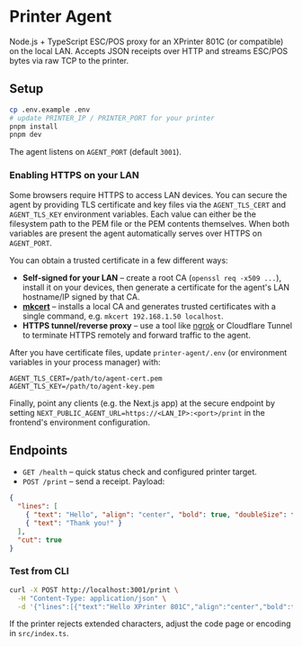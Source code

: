 # Printer Agent

Node.js + TypeScript ESC/POS proxy for an XPrinter 801C (or compatible) on the local LAN. Accepts JSON receipts over HTTP and streams ESC/POS bytes via raw TCP to the printer.

## Setup

```bash
cp .env.example .env
# update PRINTER_IP / PRINTER_PORT for your printer
pnpm install
pnpm dev
```

The agent listens on `AGENT_PORT` (default `3001`).

### Enabling HTTPS on your LAN

Some browsers require HTTPS to access LAN devices. You can secure the agent by
providing TLS certificate and key files via the `AGENT_TLS_CERT` and
`AGENT_TLS_KEY` environment variables. Each value can either be the filesystem
path to the PEM file or the PEM contents themselves. When both variables are
present the agent automatically serves over HTTPS on `AGENT_PORT`.

You can obtain a trusted certificate in a few different ways:

- **Self-signed for your LAN** – create a root CA (`openssl req -x509 ...`),
  install it on your devices, then generate a certificate for the agent's LAN
  hostname/IP signed by that CA.
- **[mkcert](https://github.com/FiloSottile/mkcert)** – installs a local CA and
  generates trusted certificates with a single command,
  e.g. `mkcert 192.168.1.50 localhost`.
- **HTTPS tunnel/reverse proxy** – use a tool like
  [ngrok](https://ngrok.com/) or Cloudflare Tunnel to terminate HTTPS remotely
  and forward traffic to the agent.

After you have certificate files, update `printer-agent/.env` (or environment
variables in your process manager) with:

```
AGENT_TLS_CERT=/path/to/agent-cert.pem
AGENT_TLS_KEY=/path/to/agent-key.pem
```

Finally, point any clients (e.g. the Next.js app) at the secure endpoint by
setting `NEXT_PUBLIC_AGENT_URL=https://<LAN_IP>:<port>/print` in the frontend's
environment configuration.

## Endpoints

- `GET /health` – quick status check and configured printer target.
- `POST /print` – send a receipt. Payload:

```json
{
  "lines": [
    { "text": "Hello", "align": "center", "bold": true, "doubleSize": true },
    { "text": "Thank you!" }
  ],
  "cut": true
}
```

### Test from CLI

```bash
curl -X POST http://localhost:3001/print \
  -H "Content-Type: application/json" \
  -d '{"lines":[{"text":"Hello XPrinter 801C","align":"center","bold":true,"doubleSize":true},{"text":"Thank you!"}],"cut":true}'
```

If the printer rejects extended characters, adjust the code page or encoding in `src/index.ts`.
